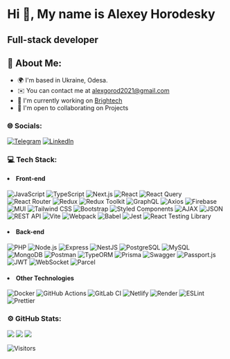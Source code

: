 
# Hi 👋, My name is Alexey Horodesky

## Full-stack developer

## 💫 About Me:
<ul>
   <li>🌍 I'm based in Ukraine, Odesa.</li>
   <li>✉️ You can contact me at <a href="mailto:alexgorod2021@gmail.com">alexgorod2021@gmail.com</a></li>
   <li>🚀 I'm currently working on <a target="_blank" href="https://brightech.it/en/">Brightech</a></li>
   <li>🤝 I'm open to collaborating on Projects</li>
</ul>

### 🌐 Socials:
[![Telegram](https://img.shields.io/badge/Telegram-%232CA5E0.svg?logo=telegram&logoColor=white)](https://t.me/AlexeyHorodesky)
[![LinkedIn](https://img.shields.io/badge/LinkedIn-%230077B5.svg?logo=linkedin&logoColor=white)](https://linkedin.com/in/https://www.linkedin.com/in/alexey-horodesky-8907ab196/) 


### 💻 Tech Stack:
 #### <li> Front-end </li>
 
 ![JavaScript](https://img.shields.io/badge/javascript-%23323330.svg?style=flat-square&logo=javascript&logoColor=%23F7DF1E) 
 ![TypeScript](https://img.shields.io/badge/typescript-%23007ACC.svg?style=flat-square&logo=typescript&logoColor=white) 
 ![Next.js](https://img.shields.io/badge/next.js-black?style=flat-square&logo=next.js)
 ![React](https://img.shields.io/badge/react-%2320232a.svg?style=flat-square&logo=react&logoColor=%2361DAFB) 
 ![React Query](https://img.shields.io/badge/-React%20Query-FF4154?style=flat-square&logo=react%20query&logoColor=white) 
 ![React Router](https://img.shields.io/badge/React_Router-CA4245?style=flat-square&logo=react-router&logoColor=white) 
 ![Redux](https://img.shields.io/badge/redux-%23593d88.svg?style=flat-square&logo=redux&logoColor=white) 
 ![Redux Toolkit](https://img.shields.io/badge/Redux_Toolkit-%23764ABC.svg?style=flat-square&logo=redux&logoColor=white) 
 ![GraphQL](https://img.shields.io/badge/GraphQL-E10098.svg?style=flat-square&logo=graphql&logoColor=white)
 ![Axios](https://img.shields.io/badge/Axios-%23223E6D.svg?style=flat-square&logo=axios&logoColor=white)
 ![Firebase](https://img.shields.io/badge/firebase-%23039BE5.svg?style=flat-square&logo=firebase) 
 ![MUI](https://img.shields.io/badge/MUI-%230081CB.svg?style=flat-square&logo=mui&logoColor=white) 
 ![Tailwind CSS](https://img.shields.io/badge/tailwindcss-06B6D4.svg?style=flat-square&logo=tailwindcss&logoColor=white)
 ![Bootstrap](https://img.shields.io/badge/bootstrap-7952B3.svg?style=flat-square&logo=bootstrap&logoColor=white)
 ![Styled Components](https://img.shields.io/badge/styled--components-DB7093?style=flat-square&logo=styled-components&logoColor=white) 
 ![AJAX](https://img.shields.io/badge/AJAX-%237CB801.svg?style=flat-square&logo=javascript&logoColor=white) 
 ![JSON](https://img.shields.io/badge/JSON-%23000000.svg?style=flat-square&logo=json&logoColor=white) 
 ![REST API](https://img.shields.io/badge/REST_API-%23000000.svg?style=flat-square&logo=api&logoColor=white) 
 ![Vite](https://img.shields.io/badge/vite-%23646CFF.svg?style=flat-square&logo=vite&logoColor=white) 
 ![Webpack](https://img.shields.io/badge/webpack-%238DD6F9.svg?style=flat-square&logo=webpack&logoColor=black) 
 ![Babel](https://img.shields.io/badge/Babel-%23F9DC3E.svg?style=flat-square&logo=babel&logoColor=black)
 ![Jest](https://img.shields.io/badge/Jest-%23C21325.svg?style=flat-square&logo=jest&logoColor=white)
 ![React Testing Library](https://img.shields.io/badge/React_Testing_Library-%23E33332.svg?style=flat-square&logo=testing-library&logoColor=white)

 #### <li> Back-end </li>
 ![PHP](https://img.shields.io/badge/PHP-777BB4.svg?style=flat-square&logo=php&logoColor=white)
 ![Node.js](https://img.shields.io/badge/node.js-339933.svg?style=flat-square&logo=nodedotjs&logoColor=white)
 ![Express](https://img.shields.io/badge/express.js-%23404d59.svg?style=flat-square&logo=express&logoColor=%2361DAFB)
 ![NestJS](https://img.shields.io/badge/nestjs-E0234E.svg?style=flat-square&logo=nestjs&logoColor=white)
 ![PostgreSQL](https://img.shields.io/badge/PostgreSQL-336791.svg?style=flat-square&logo=postgresql&logoColor=white)
 ![MySQL](https://img.shields.io/badge/mysql-%2300000f.svg?style=flat-square&logo=mysql&logoColor=white)
 ![MongoDB](https://img.shields.io/badge/MongoDB-%234ea94b.svg?style=flat-square&logo=mongodb&logoColor=white)
 ![Postman](https://img.shields.io/badge/Postman-FF6C37.svg?style=flat-square&logo=postman&logoColor=white)
 ![TypeORM](https://img.shields.io/badge/TypeORM-2C6BED.svg?style=flat-square&logo=typeorm&logoColor=white)
 ![Prisma](https://img.shields.io/badge/Prisma-2D3748.svg?style=flat-square&logo=prisma&logoColor=white)
 ![Swagger](https://img.shields.io/badge/Swagger-85EA2D.svg?style=flat-square&logo=swagger&logoColor=white)
 ![Passport.js](https://img.shields.io/badge/Passport.js-000000.svg?style=flat-square&logo=passport&logoColor=white)
 ![JWT](https://img.shields.io/badge/JWT-000000.svg?style=flat-square&logo=jwt&logoColor=white)
 ![WebSocket](https://img.shields.io/badge/WebSocket-010101.svg?style=flat-square&logo=websocket&logoColor=white)
 ![Parcel](https://img.shields.io/badge/Parcel-%23F7B93E.svg?style=flat-square&logo=parcel&logoColor=white)

 #### <li> Other Technologies </li>
![Docker](https://img.shields.io/badge/Docker-2496ED.svg?style=flat-square&logo=docker&logoColor=white)
![GitHub Actions](https://img.shields.io/badge/GitHub_Actions-2088FF.svg?style=flat-square&logo=github-actions&logoColor=white)
![GitLab CI](https://img.shields.io/badge/GitLab_CI-FCA121.svg?style=flat-square&logo=gitlab&logoColor=white)
![Netlify](https://img.shields.io/badge/netlify-000000.svg?style=flat-square&logo=netlify&logoColor=00C7B7)
![Render](https://img.shields.io/badge/Render-000000.svg?style=flat-square&logo=render&logoColor=white)
![ESLint](https://img.shields.io/badge/ESLint-%234B32C3.svg?style=flat-square&logo=eslint&logoColor=white)
![Prettier](https://img.shields.io/badge/Prettier-%231A2B34.svg?style=flat-square&logo=prettier&logoColor=%234B32C3)


### ⚙️ GitHub Stats:
![](https://github-readme-stats.vercel.app/api?username=gaillers&theme=algolia&hide_border=true&include_all_commits=false&count_private=false)
![](https://github-readme-streak-stats.herokuapp.com/?user=gaillers&theme=algolia&hide_border=true)
![](https://github-readme-stats.vercel.app/api/top-langs/?username=gaillers&theme=algolia&hide_border=true&include_all_commits=false&count_private=false&layout=compact)

![Visitors](https://api.visitorbadge.io/api/visitors?path=https%3A%2F%2Fgithub.com%2Fgaillers&countColor=%23697689)

<!-- Proudly created with GPRM ( https://gprm.itsvg.in ) -->

